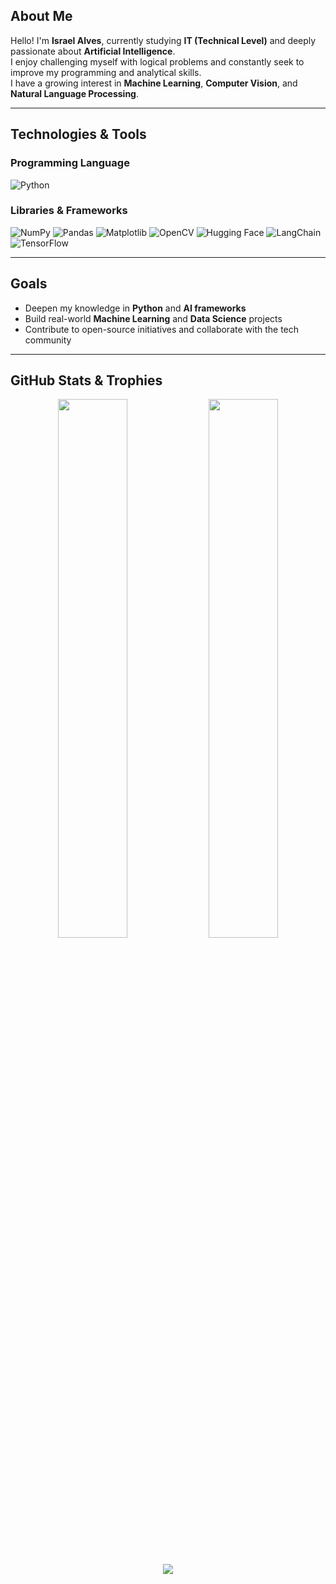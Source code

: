 ## About Me

Hello! I'm **Israel Alves**, currently studying **IT (Technical Level)** and deeply passionate about **Artificial Intelligence**.  
I enjoy challenging myself with logical problems and constantly seek to improve my programming and analytical skills.  
I have a growing interest in **Machine Learning**, **Computer Vision**, and **Natural Language Processing**.

---

## Technologies & Tools

### Programming Language

<p>
  <img src="https://img.shields.io/badge/Python-3776AB?style=for-the-badge&logo=python&logoColor=black" alt="Python"/>
</p>

### Libraries & Frameworks

<p>
  <img src="https://img.shields.io/badge/NumPy-3776AB?style=for-the-badge&logo=numpy&logoColor=black" alt="NumPy"/>
  <img src="https://img.shields.io/badge/Pandas-3776AB?style=for-the-badge&logo=pandas&logoColor=black" alt="Pandas"/>
  <img src="https://img.shields.io/badge/Matplotlib-3776AB?style=for-the-badge&logo=matplotlib&logoColor=black" alt="Matplotlib"/>
  <img src="https://img.shields.io/badge/OpenCV-3776AB?style=for-the-badge&logo=opencv&logoColor=black" alt="OpenCV"/>
  <img src="https://img.shields.io/badge/HuggingFace-3776AB?style=for-the-badge&logo=huggingface&logoColor=black" alt="Hugging Face"/>
  <img src="https://img.shields.io/badge/LangChain-3776AB?style=for-the-badge&logoColor=black" alt="LangChain"/>
  <img src="https://img.shields.io/badge/TensorFlow-3776AB?style=for-the-badge&logo=tensorflow&logoColor=black" alt="TensorFlow"/>
</p>

---

## Goals

- Deepen my knowledge in **Python** and **AI frameworks**
- Build real-world **Machine Learning** and **Data Science** projects
- Contribute to open-source initiatives and collaborate with the tech community

---

## GitHub Stats & Trophies

<div align="center">
  <img src="https://github-readme-stats.vercel.app/api?username=Fcisraelalves&show_icons=true&theme=radical" width="47%" />
  <img src="https://github-readme-stats.vercel.app/api/top-langs/?username=Fcisraelalves&layout=compact&theme=radical" width="47%" />
</div>

<br>

<p align="center">
  <img src="https://github-profile-trophy.vercel.app/?username=Fcisraelalves&theme=radical&row=1&column=6&margin-w=10&margin-h=10" />
</p>
